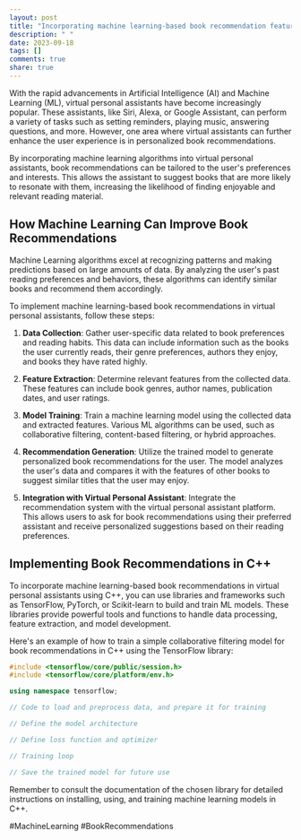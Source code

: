 ```yaml
---
layout: post
title: "Incorporating machine learning-based book recommendation features in virtual personal assistants with C++"
description: " "
date: 2023-09-18
tags: []
comments: true
share: true
---
```


With the rapid advancements in Artificial Intelligence (AI) and Machine Learning (ML), virtual personal assistants have become increasingly popular. These assistants, like Siri, Alexa, or Google Assistant, can perform a variety of tasks such as setting reminders, playing music, answering questions, and more. However, one area where virtual assistants can further enhance the user experience is in personalized book recommendations.

By incorporating machine learning algorithms into virtual personal assistants, book recommendations can be tailored to the user's preferences and interests. This allows the assistant to suggest books that are more likely to resonate with them, increasing the likelihood of finding enjoyable and relevant reading material.

## How Machine Learning Can Improve Book Recommendations

Machine Learning algorithms excel at recognizing patterns and making predictions based on large amounts of data. By analyzing the user's past reading preferences and behaviors, these algorithms can identify similar books and recommend them accordingly.

To implement machine learning-based book recommendations in virtual personal assistants, follow these steps:

1. **Data Collection**: Gather user-specific data related to book preferences and reading habits. This data can include information such as the books the user currently reads, their genre preferences, authors they enjoy, and books they have rated highly.

2. **Feature Extraction**: Determine relevant features from the collected data. These features can include book genres, author names, publication dates, and user ratings.

3. **Model Training**: Train a machine learning model using the collected data and extracted features. Various ML algorithms can be used, such as collaborative filtering, content-based filtering, or hybrid approaches.

4. **Recommendation Generation**: Utilize the trained model to generate personalized book recommendations for the user. The model analyzes the user's data and compares it with the features of other books to suggest similar titles that the user may enjoy.

5. **Integration with Virtual Personal Assistant**: Integrate the recommendation system with the virtual personal assistant platform. This allows users to ask for book recommendations using their preferred assistant and receive personalized suggestions based on their reading preferences.

## Implementing Book Recommendations in C++

To incorporate machine learning-based book recommendations in virtual personal assistants using C++, you can use libraries and frameworks such as TensorFlow, PyTorch, or Scikit-learn to build and train ML models. These libraries provide powerful tools and functions to handle data processing, feature extraction, and model development.

Here's an example of how to train a simple collaborative filtering model for book recommendations in C++ using the TensorFlow library:

```cpp
#include <tensorflow/core/public/session.h>
#include <tensorflow/core/platform/env.h>

using namespace tensorflow;

// Code to load and preprocess data, and prepare it for training

// Define the model architecture

// Define loss function and optimizer

// Training loop

// Save the trained model for future use
```

Remember to consult the documentation of the chosen library for detailed instructions on installing, using, and training machine learning models in C++.

#MachineLearning #BookRecommendations
